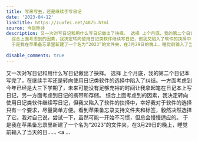 ```yaml
---
title: 写来写去，还是继续手写日记
date: '2023-04-12'
linkTitle: https://zuofei.net/4875.html
source: 今是昨非
description: 又一次对写日记和用什么写日记做出了抉择。 选择 上个月底，我的第二个日记本写完了，在继续手写还是转向使用日记类软件的选择中陷入了纠结。一方面考虑到今年已经是大三下学期了，未来可能没有足够充裕的时间让我拿起笔在日记本上写日记，另一方面考虑到日记的携带和存储。
  综合上面考虑到的因素，我决定转向使用日记类软件继续写日记，但我又陷入了软件的抉择中，幸好我对于软件的选择只有一个要求，尽量简单方便。看到苹果备忘录支持文件夹和标签，毅然决然选择了它。我对自己说，尝试一下，虽然可能一开始不习惯，但总会慢慢适应的。
  于是我在苹果备忘录里新建了一个名为“2023”的文件夹，在3月29日的晚上，睡觉前输入了当天的日......<span class="read-more"> <a
  ...
disable_comments: true
---
```

又一次对写日记和用什么写日记做出了抉择。 选择 上个月底，我的第二个日记本写完了，在继续手写还是转向使用日记类软件的选择中陷入了纠结。一方面考虑到今年已经是大三下学期了，未来可能没有足够充裕的时间让我拿起笔在日记本上写日记，另一方面考虑到日记的携带和存储。 综合上面考虑到的因素，我决定转向使用日记类软件继续写日记，但我又陷入了软件的抉择中，幸好我对于软件的选择只有一个要求，尽量简单方便。看到苹果备忘录支持文件夹和标签，毅然决然选择了它。我对自己说，尝试一下，虽然可能一开始不习惯，但总会慢慢适应的。 于是我在苹果备忘录里新建了一个名为“2023”的文件夹，在3月29日的晚上，睡觉前输入了当天的日......<span class="read-more"> <a ...